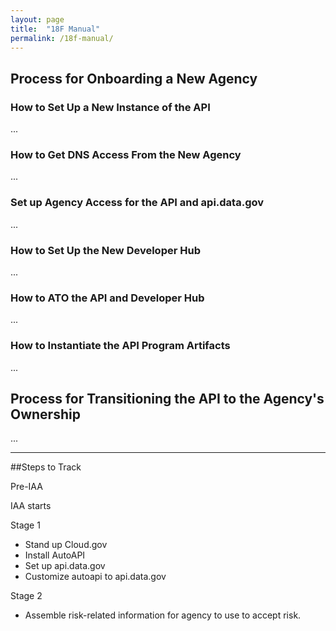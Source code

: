 ```yaml
---
layout: page
title:  "18F Manual"
permalink: /18f-manual/
---
```


## Process for Onboarding a New Agency


### How to Set Up a New Instance of the API

... 

### How to Get DNS Access From the New Agency

...

### Set up Agency Access for the API and api.data.gov 

... 

### How to Set Up the New Developer Hub

... 


### How to ATO the API and Developer Hub

... 

### How to Instantiate the API Program Artifacts

... 

## Process for Transitioning the API to the Agency's Ownership

...

--------------------

##Steps to Track

Pre-IAA

IAA starts

Stage 1 


* Stand up Cloud.gov 
* Install AutoAPI 
* Set up api.data.gov 
* Customize autoapi to api.data.gov 

Stage 2 

* Assemble risk-related information for agency to use to accept risk. 


